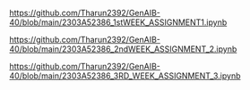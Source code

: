 https://github.com/Tharun2392/GenAIB-40/blob/main/2303A52386_1stWEEK_ASSIGNMENT1.ipynb

https://github.com/Tharun2392/GenAIB-40/blob/main/2303A52386_2ndWEEK_ASSIGNMENT_2.ipynb

https://github.com/Tharun2392/GenAIB-40/blob/main/2303A52386_3RD_WEEK_ASSIGNMENT_3.ipynb

